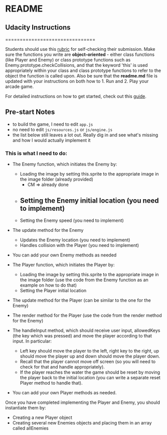 # README


## Udacity Instructions
===============================

Students should use this [rubric](https://review.udacity.com/#!/projects/2696458597/rubric) for self-checking their submission. Make sure the functions you write are **object-oriented** - either class functions (like Player and Enemy) or class prototype functions such as Enemy.prototype.checkCollisions, and that the keyword 'this' is used appropriately within your class and class prototype functions to refer to the object the function is called upon. Also be sure that the **readme.md** file is updated with your instructions on both how to 1. Run and 2. Play your arcade game.

For detailed instructions on how to get started, check out this [guide](https://docs.google.com/document/d/1v01aScPjSWCCWQLIpFqvg3-vXLH2e8_SZQKC8jNO0Dc/pub?embedded=true).

## Pre-start Notes
- to build the game, I need to edit `app.js`
- no need to edit `js/resources.js` or `js/engine.js`
- the list below still leaves a lot out.  Really dig in and see what's missing and how I would actually
implement it

### This is what I need to do:
- The Enemy function, which initiates the Enemy by:
  - Loading the image by setting this.sprite to the appropriate image in the image folder (already provided)
    - CM => already done
  - Setting the Enemy initial location (you need to implement)
    - 
  - Setting the Enemy speed (you need to implement)
- The update method for the Enemy
  - Updates the Enemy location (you need to implement)
  - Handles collision with the Player (you need to implement)
- You can add your own Enemy methods as needed

- The Player function, which initiates the Player by:
  - Loading the image by setting this.sprite to the appropriate image in the image folder (use the code from the Enemy function as an example on how to do that)
  - Setting the Player initial location
- The update method for the Player (can be similar to the one for the Enemy)
- The render method for the Player (use the code from the render method for the Enemy)
- The handleInput method, which should receive user input, allowedKeys (the key which was pressed) and move the player according to that input. In particular:
  - Left key should move the player to the left, right key to the right, up should move the player up and down should move the player down.
  - Recall that the player cannot move off screen (so you will need to check for that and handle appropriately).
  - If the player reaches the water the game should be reset by moving the player back to the initial location (you can write a separate reset Player method to handle that).
- You can add your own Player methods as needed.

Once you have completed implementing the Player and Enemy, you should instantiate them by:

- Creating a new Player object
- Creating several new Enemies objects and placing them in an array called allEnemies

